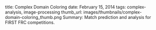 title:  Complex Domain Coloring
date: February 15, 2014
tags:  complex-analysis, image-processing
thumb_url: images/thumbnails/complex-domain-coloring_thumb.png
Summary: Match prediction and analysis for FIRST FRC competitions. 